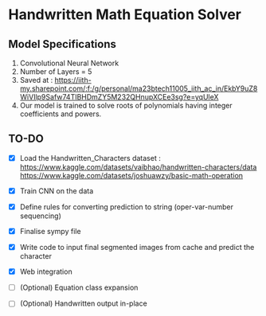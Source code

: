 # Handwritten Math Equation Solver

## Model Specifications
1. Convolutional Neural Network
2. Number of Layers = 5
3. Saved at : https://iith-my.sharepoint.com/:f:/g/personal/ma23btech11005_iith_ac_in/EkbY9uZ8WiVIlp9Safw74TIBHDmZY5M232QHnupXCEe3sg?e=yqUleX
4. Our model is trained to solve roots of polynomials having integer coefficients and powers.

## TO-DO
- [x] Load the Handwritten_Characters dataset : \
      https://www.kaggle.com/datasets/vaibhao/handwritten-characters/data \
      https://www.kaggle.com/datasets/joshuawzy/basic-math-operation 
      
- [x] Train CNN on the data
- [x] Define rules for converting prediction to string (oper-var-number sequencing)
- [x] Finalise sympy file
- [x] Write code to input final segmented images from cache and predict the character
- [x] Web integration
- [ ] (Optional) Equation class expansion
- [ ] (Optional) Handwritten output in-place
